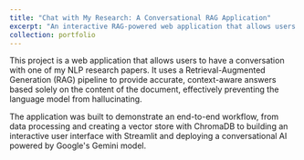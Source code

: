 ```yaml
---
title: "Chat with My Research: A Conversational RAG Application"
excerpt: "An interactive RAG-powered web application that allows users to ask questions about my NLP research paper, built with Streamlit, LangChain, and Google Gemini."
collection: portfolio
---
```


This project is a web application that allows users to have a conversation with one of my NLP research papers. It uses a Retrieval-Augmented Generation (RAG) pipeline to provide accurate, context-aware answers based solely on the content of the document, effectively preventing the language model from hallucinating.

The application was built to demonstrate an end-to-end workflow, from data processing and creating a vector store with ChromaDB to building an interactive user interface with Streamlit and deploying a conversational AI powered by Google's Gemini model.
